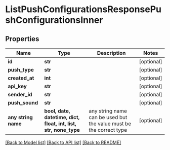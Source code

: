 # ListPushConfigurationsResponsePushConfigurationsInner


## Properties
Name | Type | Description | Notes
------------ | ------------- | ------------- | -------------
**id** | **str** |  | [optional] 
**push_type** | **str** |  | [optional] 
**created_at** | **int** |  | [optional] 
**api_key** | **str** |  | [optional] 
**sender_id** | **str** |  | [optional] 
**push_sound** | **str** |  | [optional] 
**any string name** | **bool, date, datetime, dict, float, int, list, str, none_type** | any string name can be used but the value must be the correct type | [optional]

[[Back to Model list]](../README.md#documentation-for-models) [[Back to API list]](../README.md#documentation-for-api-endpoints) [[Back to README]](../README.md)


